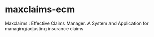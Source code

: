 maxclaims-ecm
=============

Maxclaims : Effective Claims Manager. A System and Application for managing/adjusting insurance claims
